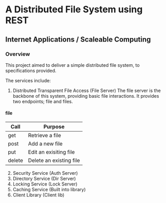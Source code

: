 # A Distributed File System using REST
## Internet Applications / Scaleable Computing

### Overview 
This project aimed to deliver a simple distributed file system, to specifications provided. 

The services include:
1. Distributed Transparent File Access (File Server)
The file server is the backbone of this system, providing basic file interactions.
It provides two endpoints; file and files.
#### file
Call | Purpose
---- | ----
get | Retrieve a file
post | Add a new file
put | Edit an exisiting file
delete | Delete an existing file

2. Security Service (Auth Server)
3. Directory Service (Dir Server)
4. Locking Service (Lock Server)
5. Caching Service (Built into library)
6. Client Library (Client lib)



